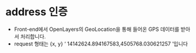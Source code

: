 # address 인증

- Front-end에서 OpenLayers의 GeoLocation을 통해 들어온 GPS 데이터를 받아서 처리합니다.
- request 형태는 {x, y} ‘ 14142624.894167583,4505768.030621257 ’입니다